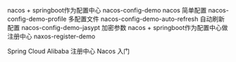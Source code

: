 nacos + springboot作为配置中心
    nacos-config-demo nacos 简单配置
    nacos-config-demo-profile 多配置文件
    nacos-config-demo-auto-refresh 自动刷新配置
    nacos-config-demo-jasypt 加密参数
nacos + springboot作为配置中心做注册中心
    naxos-register-demo
    
Spring Cloud Alibaba 注册中心 Nacos 入门
  